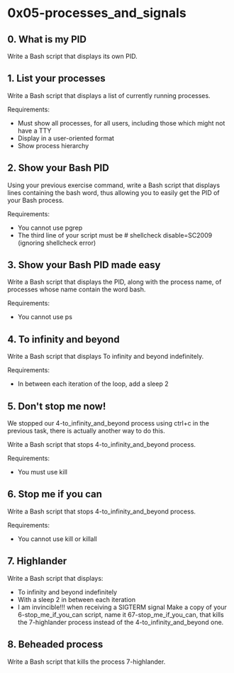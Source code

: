 # 0x05-processes_and_signals

## 0. What is my PID
Write a Bash script that displays its own PID.

## 1. List your processes
Write a Bash script that displays a list of currently running processes.

Requirements:

* Must show all processes, for all users, including those which might not have a TTY
* Display in a user-oriented format
* Show process hierarchy

## 2. Show your Bash PID
Using your previous exercise command, write a Bash script that displays lines containing the bash word, thus allowing you to easily get the PID of your Bash process.

Requirements:

* You cannot use pgrep
* The third line of your script must be # shellcheck disable=SC2009 (ignoring shellcheck error)

## 3. Show your Bash PID made easy
Write a Bash script that displays the PID, along with the process name, of processes whose name contain the word bash.

Requirements:

* You cannot use ps

## 4. To infinity and beyond
Write a Bash script that displays To infinity and beyond indefinitely.

Requirements:

* In between each iteration of the loop, add a sleep 2

## 5. Don't stop me now!
We stopped our 4-to_infinity_and_beyond process using ctrl+c in the previous task, there is actually another way to do this.

Write a Bash script that stops 4-to_infinity_and_beyond process.

Requirements:

* You must use kill

## 6. Stop me if you can
Write a Bash script that stops 4-to_infinity_and_beyond process.

Requirements:

* You cannot use kill or killall

## 7. Highlander
Write a Bash script that displays:

* To infinity and beyond indefinitely
* With a sleep 2 in between each iteration
* I am invincible!!! when receiving a SIGTERM signal
Make a copy of your 6-stop_me_if_you_can script, name it 67-stop_me_if_you_can, that kills the 7-highlander process instead of the 4-to_infinity_and_beyond one.

## 8. Beheaded process
Write a Bash script that kills the process 7-highlander.